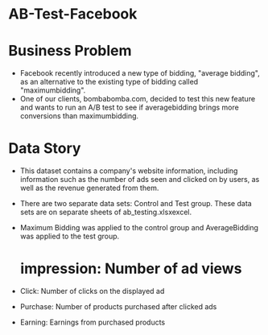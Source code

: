 # AB-Test-Facebook

# Business Problem
- Facebook recently introduced a new type of bidding, "average bidding", as an alternative to the existing type of bidding called "maximumbidding". 
- One of our clients, bombabomba.com, decided to test this new feature and wants to run an A/B test to see if averagebidding brings more conversions than maximumbidding.

# Data Story
- This dataset contains a company's website information, including information such as the number of ads seen and clicked on by users, as well as the revenue generated from them. 
- There are two separate data sets: Control and Test group. These data sets are on separate sheets of ab_testing.xlsxexcel. 
- Maximum Bidding was applied to the control group and AverageBidding was applied to the test group.

  # impression: Number of ad views

 - Click: Number of clicks on the displayed ad
 - Purchase: Number of products purchased after clicked ads
 - Earning: Earnings from purchased products
